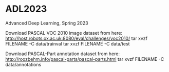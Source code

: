# ADL2023
Advanced Deep Learning, Spring 2023

Download PASCAL VOC 2010 image dataset from here: http://host.robots.ox.ac.uk:8080/eval/challenges/voc2010/
tar xvzf FILENAME -C data/trainval
tar xvzf FILENAME -C data/test

Download PASCAL-Part annotation dataset from here: http://roozbehm.info/pascal-parts/pascal-parts.html
tar xvzf FILENAME -C data/annotations
